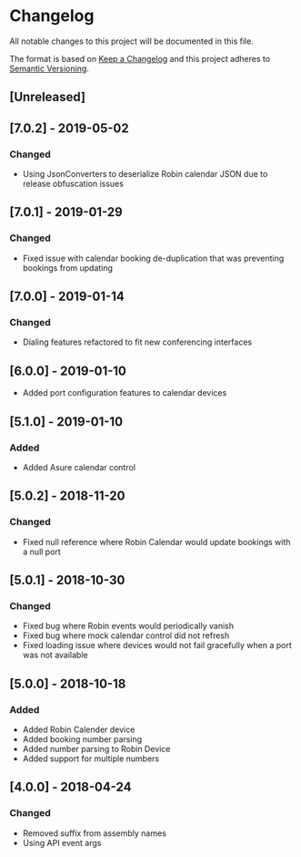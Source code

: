 # Changelog
All notable changes to this project will be documented in this file.

The format is based on [Keep a Changelog](http://keepachangelog.com/en/1.0.0/)
and this project adheres to [Semantic Versioning](http://semver.org/spec/v2.0.0.html).

## [Unreleased]

## [7.0.2] - 2019-05-02
### Changed
 - Using JsonConverters to deserialize Robin calendar JSON due to release obfuscation issues

## [7.0.1] - 2019-01-29
### Changed
 - Fixed issue with calendar booking de-duplication that was preventing bookings from updating

## [7.0.0] - 2019-01-14
### Changed
 - Dialing features refactored to fit new conferencing interfaces

## [6.0.0] - 2019-01-10
 - Added port configuration features to calendar devices

## [5.1.0] - 2019-01-10
### Added
 - Added Asure calendar control

## [5.0.2] - 2018-11-20
### Changed
 - Fixed null reference where Robin Calendar would update bookings with a null port

## [5.0.1] - 2018-10-30
### Changed
 - Fixed bug where Robin events would periodically vanish
 - Fixed bug where mock calendar control did not refresh
 - Fixed loading issue where devices would not fail gracefully when a port was not available

## [5.0.0] - 2018-10-18
### Added
 - Added Robin Calender device
 - Added booking number parsing
 - Added number parsing to Robin Device
 - Added support for multiple numbers

## [4.0.0] - 2018-04-24
### Changed
 - Removed suffix from assembly names
 - Using API event args
